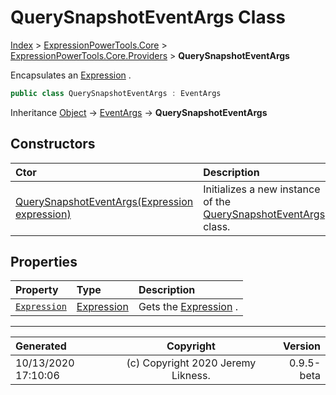 ﻿# QuerySnapshotEventArgs Class

[Index](../index.md) > [ExpressionPowerTools.Core](ExpressionPowerTools.Core.a.md) > [ExpressionPowerTools.Core.Providers](ExpressionPowerTools.Core.Providers.n.md) > **QuerySnapshotEventArgs**

Encapsulates an [Expression](https://docs.microsoft.com/dotnet/api/system.linq.expressions.expression) .

```csharp
public class QuerySnapshotEventArgs : EventArgs
```

Inheritance [Object](https://docs.microsoft.com/dotnet/api/system.object) → [EventArgs](https://docs.microsoft.com/dotnet/api/system.eventargs) → **QuerySnapshotEventArgs**

## Constructors

| Ctor | Description |
| :-- | :-- |
| [QuerySnapshotEventArgs(Expression expression)](ExpressionPowerTools.Core.Providers.QuerySnapshotEventArgs.ctor.md#querysnapshoteventargsexpression-expression) | Initializes a new instance of the [QuerySnapshotEventArgs](ExpressionPowerTools.Core.Providers.QuerySnapshotEventArgs.cs.md) class. |
## Properties

| Property | Type | Description |
| :-- | :-- | :-- |
| [`Expression`](ExpressionPowerTools.Core.Providers.QuerySnapshotEventArgs.Expression.prop.md) | [Expression](https://docs.microsoft.com/dotnet/api/system.linq.expressions.expression) | Gets the [Expression](ExpressionPowerTools.Core.Providers.QuerySnapshotEventArgs.Expression.prop.md) . |


---

| Generated | Copyright | Version |
| :-- | :-: | --: |
| 10/13/2020 17:10:06 | (c) Copyright 2020 Jeremy Likness. | 0.9.5-beta |
